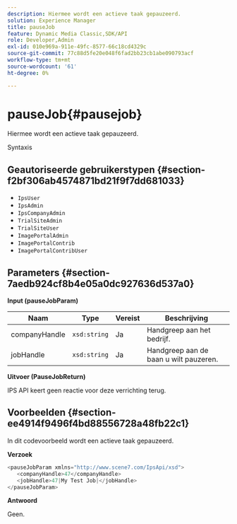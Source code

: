 ```yaml
---
description: Hiermee wordt een actieve taak gepauzeerd.
solution: Experience Manager
title: pauseJob
feature: Dynamic Media Classic,SDK/API
role: Developer,Admin
exl-id: 010e969a-911e-49fc-8577-66c18cd4329c
source-git-commit: 77c88d5fe20e048f6fad2bb23cb1abe090793acf
workflow-type: tm+mt
source-wordcount: '61'
ht-degree: 0%

---
```


# pauseJob{#pausejob}

Hiermee wordt een actieve taak gepauzeerd.

Syntaxis

## Geautoriseerde gebruikerstypen {#section-f2bf306ab4574871bd21f9f7dd681033}

* `IpsUser`
* `IpsAdmin`
* `IpsCompanyAdmin`
* `TrialSiteAdmin`
* `TrialSiteUser`
* `ImagePortalAdmin`
* `ImagePortalContrib`
* `ImagePortalContribUser`

## Parameters {#section-7aedb924cf8b4e05a0dc927636d537a0}

**Input (pauseJobParam)**

| Naam | Type | Vereist | Beschrijving |
|---|---|---|---|
| companyHandle | `xsd:string` | Ja | Handgreep aan het bedrijf. |
| jobHandle | `xsd:string` | Ja | Handgreep aan de baan u wilt pauzeren. |

**Uitvoer (PauseJobReturn)**

IPS API keert geen reactie voor deze verrichting terug.

## Voorbeelden {#section-ee4914f9496f4bd88556728a48fb22c1}

In dit codevoorbeeld wordt een actieve taak gepauzeerd.

**Verzoek**

```java
<pauseJobParam xmlns="http://www.scene7.com/IpsApi/xsd">
   <companyHandle>47</companyHandle>
   <jobHandle>47|My Test Job|</jobHandle>
</pauseJobParam>
```

**Antwoord**

Geen.
